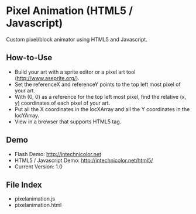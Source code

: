 # Pixel Animation (HTML5 / Javascript)
Custom pixel/block animator using HTML5 and Javascript.

## How-to-Use
- Build your art with a sprite editor or a pixel art tool (http://www.aseprite.org/).
- Set the referenceX and referenceY points to the top left most pixel of your art.
- With (0, 0) as a reference for the top left most pixel, find the relative (x, y) coordinates of each pixel of your art.
- Put all the X coordinates in the locXArray and all the Y coordinates in the locYArray.
- View in a browser that supports HTML5 <canvas> tag.

## Demo
- Flash Demo: http://intechnicolor.net
- HTML5 / Javascript Demo: http://intechnicolor.net/html5/
- Current Version: 1.0

## File Index
- pixelanimation.js
- pixelanimation.html
